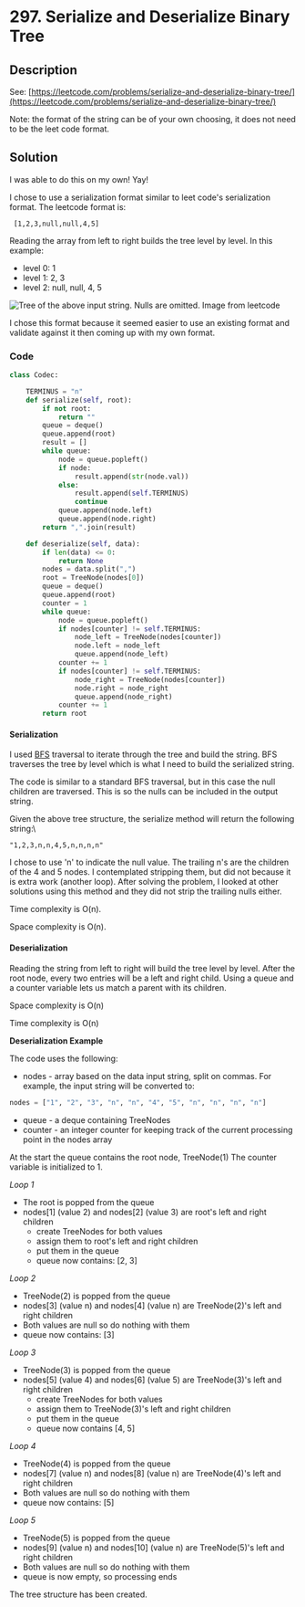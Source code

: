 # 297. Serialize and Deserialize Binary Tree

## Description

See: [https://leetcode.com/problems/serialize-and-deserialize-binary-tree/](https://leetcode.com/problems/serialize-and-deserialize-binary-tree/)

Note: the format of the string can be of your own choosing, it does not need to be the leet code format.

## Solution

I was able to do this on my own! Yay!

I chose to use a serialization format similar to leet code's serialization format. The leetcode format is:

```
 [1,2,3,null,null,4,5]
```

Reading the array from left to right builds the tree level by level. In this example:

* level 0: 1
* level 1: 2, 3
* level 2: null, null, 4, 5

![Tree of the above input string. Nulls are omitted. Image from leetcode](https://assets.leetcode.com/uploads/2020/09/15/serdeser.jpg)

I chose this format because it seemed easier to use an existing format and validate against it then coming up with my own format.

### Code

```python
class Codec:

    TERMINUS = "n"
    def serialize(self, root):
        if not root:
            return ""
        queue = deque()
        queue.append(root)
        result = []
        while queue:
            node = queue.popleft()
            if node:
                result.append(str(node.val))
            else:
                result.append(self.TERMINUS)
                continue
            queue.append(node.left)
            queue.append(node.right)
        return ",".join(result)

    def deserialize(self, data):
        if len(data) <= 0:
            return None
        nodes = data.split(",")
        root = TreeNode(nodes[0])
        queue = deque()
        queue.append(root)
        counter = 1
        while queue:
            node = queue.popleft()
            if nodes[counter] != self.TERMINUS:
                node_left = TreeNode(nodes[counter])
                node.left = node_left
                queue.append(node_left)
            counter += 1
            if nodes[counter] != self.TERMINUS:
                node_right = TreeNode(nodes[counter])
                node.right = node_right
                queue.append(node_right)
            counter += 1
        return root
```

#### Serialization

I used [BFS](../../algorithms/breadth-first-search-bfs.md#traversal-1) traversal to iterate through the tree and build the string. BFS traverses the tree by level which is what I need to build the serialized string.&#x20;

The code is similar to a standard BFS traversal, but in this case the null children are traversed. This is so the nulls can be included in the output string.&#x20;

Given the above tree structure, the serialize method will return the following string:\


```
"1,2,3,n,n,4,5,n,n,n,n"
```

I chose to use 'n' to indicate the null value. The trailing n's are the children of the 4 and 5 nodes. I contemplated stripping them, but did not because it is extra work (another loop). After solving the problem, I looked at other solutions using this method and they did not strip the trailing nulls either.

Time complexity is O(n).

Space complexity is O(n).

#### Deserialization

Reading the string from left to right will build the tree level by level. After the root node, every two entries will be a left and right child. Using a queue and a counter variable lets us match a parent with its children.&#x20;

Space complexity is O(n)

Time complexity is O(n)

**Deserialization Example**&#x20;

The code uses the following:

* nodes - array based on the data input string, split on commas. For example, the input string will be converted to:

```python
nodes = ["1", "2", "3", "n", "n", "4", "5", "n", "n", "n", "n"]
```

* queue - a deque containing TreeNodes
* counter - an integer counter for keeping track of the current processing point in the nodes array

At the start the queue contains the root node, TreeNode(1) The counter variable is initialized to 1.&#x20;

_Loop 1_

* The root is popped from the queue
* nodes\[1] (value 2) and nodes\[2] (value 3) are root's left and right children
  * create TreeNodes for both values
  * assign them to root's left and right children
  * put them in the queue
  * queue now contains: \[2, 3]

_Loop 2_

* TreeNode(2) is popped from the queue
* nodes\[3] (value n) and nodes\[4] (value n) are TreeNode(2)'s left and right children
* Both values are null so do nothing with them
* queue now contains: \[3]

_Loop 3_

* TreeNode(3) is popped from the queue
* nodes\[5] (value 4) and nodes\[6] (value 5) are TreeNode(3)'s left and right children
  * create TreeNodes for both values
  * assign them to TreeNode(3)'s left and right children
  * put them in the queue
  * queue now contains \[4, 5]

_Loop 4_

* TreeNode(4) is popped from the queue
* nodes\[7] (value n) and nodes\[8] (value n) are TreeNode(4)'s left and right children
* Both values are null so do nothing with them
* queue now contains: \[5]

_Loop 5_

* TreeNode(5) is popped from the queue
* nodes\[9] (value n) and nodes\[10] (value n) are TreeNode(5)'s left and right children
* Both values are null so do nothing with them
* queue is now empty, so processing ends

The tree structure has been created.
